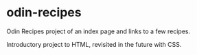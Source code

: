 # odin-recipes

Odin Recipes project of an index page and links to a few recipes.

Introductory project to HTML, revisited in the future with CSS.
